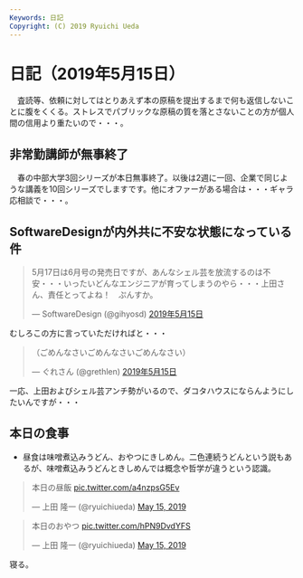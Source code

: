 ```yaml
---
Keywords: 日記
Copyright: (C) 2019 Ryuichi Ueda
---
```


# 日記（2019年5月15日）

　査読等、依頼に対してはとりあえず本の原稿を提出するまで何も返信しないことに腹をくくる。ストレスでパブリックな原稿の質を落とさないことの方が個人間の信用より重たいので・・・。

## 非常勤講師が無事終了

　春の中部大学3回シリーズが本日無事終了。以後は2週に一回、企業で同じような講義を10回シリーズでしますです。他にオファーがある場合は・・・ギャラ応相談で・・・。

## SoftwareDesignが内外共に不安な状態になっている件

<blockquote class="twitter-tweet" data-lang="ja"><p lang="ja" dir="ltr">5月17日は6月号の発売日ですが、あんなシェル芸を放流するのは不安・・・いったいどんなエンジニアが育ってしまうのやら・・・上田さん、責任とってよね！　ぷんすか。</p>&mdash; SoftwareDesign (@gihyosd) <a href="https://twitter.com/gihyosd/status/1128612614202806272?ref_src=twsrc%5Etfw">2019年5月15日</a></blockquote>
<script async src="https://platform.twitter.com/widgets.js" charset="utf-8"></script>

むしろこの方に言っていただければと・・・

<blockquote class="twitter-tweet" data-lang="ja"><p lang="ja" dir="ltr">（ごめんなさいごめんなさいごめんなさい）</p>&mdash; ぐれさん (@grethlen) <a href="https://twitter.com/grethlen/status/1128629649003679745?ref_src=twsrc%5Etfw">2019年5月15日</a></blockquote>


一応、上田およびシェル芸アンチ勢がいるので、ダコタハウスにならんようにしたいんですが・・・


## 本日の食事

* 昼食は味噌煮込みうどん、おやつにきしめん。二色連続うどんという説もあるが、味噌煮込みうどんときしめんでは概念や哲学が違うという認識。

<blockquote class="twitter-tweet" data-partner="tweetdeck"><p lang="ja" dir="ltr">本日の昼飯 <a href="https://t.co/a4nzpsG5Ev">pic.twitter.com/a4nzpsG5Ev</a></p>&mdash; 上田 隆一 (@ryuichiueda) <a href="https://twitter.com/ryuichiueda/status/1128667555642494976?ref_src=twsrc%5Etfw">May 15, 2019</a></blockquote>
<script async src="https://platform.twitter.com/widgets.js" charset="utf-8"></script>

<blockquote class="twitter-tweet" data-partner="tweetdeck"><p lang="ja" dir="ltr">本日のおやつ <a href="https://t.co/hPN9DvdYFS">pic.twitter.com/hPN9DvdYFS</a></p>&mdash; 上田 隆一 (@ryuichiueda) <a href="https://twitter.com/ryuichiueda/status/1128667619597275137?ref_src=twsrc%5Etfw">May 15, 2019</a></blockquote>


寝る。
